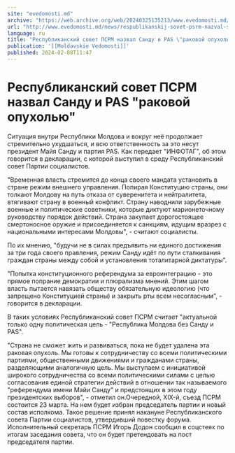 ```yaml
---
site: "evedomosti.md"
archive: "https://web.archive.org/web/20240325135213/www.evedomosti.md/news/respublikanskij-sovet-psrm-nazval-sandu-i-pas-rakovoj-opuhol"
url: "http://www.evedomosti.md/news/respublikanskij-sovet-psrm-nazval-sandu-i-pas-rakovoj-opuhol"
language: ru
title: "Республиканский совет ПСРМ назвал Санду и PAS \"раковой опухолью\""
publication: '[[Moldavskie Vedomosti]]'
published: 2024-02-08T11:47
---
```


# Республиканский совет ПСРМ назвал Санду и PAS "раковой опухолью"

Ситуация внутри Республики Молдова и вокруг неё продолжает стремительно ухудшаться, и всю ответственность за это несут президент Майя Санду и партия PAS. Как передает "ИНФОТАГ", об этом говорится в декларации, с которой выступил в среду Республиканский совет Партии социалистов.

"Временная власть стремится до конца своего мандата установить в стране режим внешнего управления. Попирая Конституцию страны, они толкают Молдову на путь отказа от суверенитета и нейтралитета, втягивают страну в военный конфликт. Страну наводнили зарубежные военные и политические советники, которые диктуют марионеточному руководству порядок действий. Страна закупает дорогостоящее смертоносное оружие и присоединяется к санкциям, идущим вразрез с национальными интересами Молдовы", - считают социалисты.

По их мнению, "будучи не в силах предъявить ни единого достижения за три года своего правления, режим Санду идёт по пути сталкивания граждан страны между собой и установления тоталитарной диктатуры".

"Попытка конституционного референдума за евроинтеграцию - это прямое попрание демократии и плюрализма мнений. Этим шагом власть пытается навязать обществу обязательную идеологию (что запрещено Конституцией страны) и закрыть рты всем несогласным", - говорится в декларации.

В таких условиях Республиканский совет ПСРМ считает "актуальной только одну политическая цель - "Республика Молдова без Санду и PAS".

"Страна не сможет жить и развиваться, пока не будет удалена эта раковая опухоль. Мы готовы к сотрудничеству со всеми политическими партиями, общественными движениями и гражданами страны, разделяющими аналогичную цель. Мы выступаем с инициативой широкого сотрудничества со всеми политическими силами с целью согласования единой стратегии действий в отношении так называемого "референдума имени Майи Санду" и предстоящих в этом году президентских выборов", - отметил он.Очередной, XIX-й, съезд ПСРМ состоится 23 марта. На нем будет избран председатель партии и новый состав исполкома. Такое решение принял накануне Республиканского совета Партии социалистов, утвердивший повестку форума. Исполнительный секретарь ПСРМ Игорь Додон сообщил в соцстеях по итогам заседания совета, что он будет претендовать на пост председателя партии.